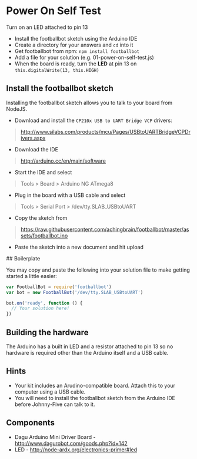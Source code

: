 # Power On Self Test

Turn on an LED attached to pin 13

* Install the footballbot sketch using the Arduino IDE
* Create a directory for your answers and `cd` into it
* Get footballbot from npm: `npm install footballbot`
* Add a file for your solution (e.g. 01-power-on-self-test.js)
* When the board is ready, turn the **LED** at pin 13 on `this.digitalWrite(13, this.HIGH)`

## Install the footballbot sketch

Installing the footballbot sketch allows you to talk to your board from NodeJS.

* Download and install the `CP210x USB to UART Bridge VCP` drivers:

> http://www.silabs.com/products/mcu/Pages/USBtoUARTBridgeVCPDrivers.aspx

* Download the IDE

> http://arduino.cc/en/main/software

* Start the IDE and select

> Tools > Board > Arduino NG ATmega8

* Plug in the board with a USB cable and select

> Tools > Serial Port > /dev/tty.SLAB_USBtoUART

* Copy the sketch from

> https://raw.githubusercontent.com/achingbrain/footballbot/master/assets/footballbot.ino

* Paste the sketch into a new document and hit upload

## Boilerplate

You may copy and paste the following into your solution file to make getting started a little easier:

```js
var FootballBot = require('footballbot')
var bot = new FootballBot('/dev/tty.SLAB_USBtoUART')

bot.on('ready', function () {
  // Your solution here!
})
```

## Building the hardware

The Arduino has a built in LED and a resistor attached to pin 13 so no hardware
is required other than the Arduino itself and a USB cable.

## Hints

* Your kit includes an Arudino-compatible board.  Attach this to your computer using a USB cable.
* You will need to install the footballbot sketch from the Arduino IDE before Johnny-Five can talk to it.

## Components

- Dagu Arduino Mini Driver Board - http://www.dagurobot.com/goods.php?id=142
- LED - http://node-ardx.org/electronics-primer#led
